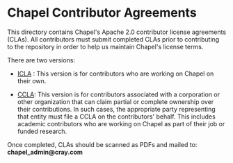 Chapel Contributor Agreements
=============================

This directory contains Chapel's Apache 2.0 contributor license
agreements (CLAs).  All contributors must submit completed CLAs prior
to contributing to the repository in order to help us maintain
Chapel's license terms.

There are two versions:

* [ICLA](chapel-icla.pdf) : This version is for contributors who are
  working on Chapel on their own.

* [CCLA](chapel-ccla.pdf): This version is for contributors associated
  with a corporation or other organization that can claim partial or
  complete ownership over their contributions.  In such cases, the
  appropriate party representing that entity must file a CCLA on the
  contributors' behalf.  This includes academic contributors who are
  working on Chapel as part of their job or funded research.

Once completed, CLAs should be scanned as PDFs and mailed to:
**chapel<!---deleteme-->_admin<!---deleteme-->@<!---deleteme-->cray.com**
